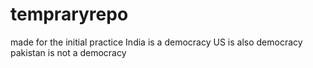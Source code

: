 # tempraryrepo
made for the initial practice
India is a democracy
US is also democracy
pakistan is not a democracy

